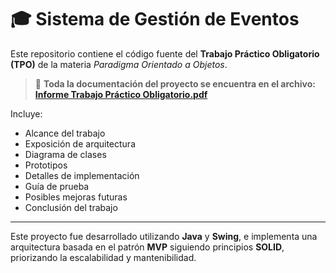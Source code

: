 # 🎓 Sistema de Gestión de Eventos

Este repositorio contiene el código fuente del **Trabajo Práctico Obligatorio (TPO)** de la materia *Paradigma Orientado a Objetos*.

> 📄 **Toda la documentación del proyecto se encuentra en el archivo:**  
> [**Informe Trabajo Práctico Obligatorio.pdf**](./Informe%20Trabajo%20Pr%C3%A1ctico%20Obligatorio.pdf)

Incluye:
- Alcance del trabajo
- Exposición de arquitectura
- Diagrama de clases
- Prototipos
- Detalles de implementación
- Guía de prueba
- Posibles mejoras futuras
- Conclusión del trabajo

---

Este proyecto fue desarrollado utilizando **Java** y **Swing**, e implementa una arquitectura basada en el patrón **MVP** siguiendo principios **SOLID**, priorizando la escalabilidad y mantenibilidad.
